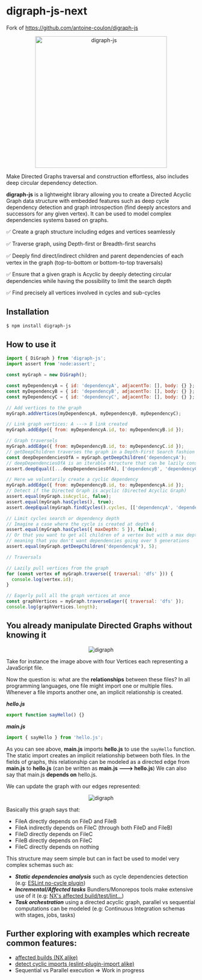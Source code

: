 # digraph-js-next

Fork of https://github.com/antoine-coulon/digraph-js

  <p align="center">
	  <img alt="digraph-js" src="https://user-images.githubusercontent.com/43391199/191079632-ffe879dd-0591-4c9d-aab8-375689130854.png" width="350">
  </p>

Make Directed Graphs traversal and construction effortless, also includes deep circular dependency detection.

**digraph-js** is a lightweight library allowing you to create a Directed Acyclic Graph data structure with embedded features such as deep cycle dependency detection and graph introspection (find deeply ancestors and successors for any given vertex).
It can be used to model complex dependencies systems based on graphs.

✅ Create a graph structure including edges and vertices seamlessly

✅ Traverse graph, using Depth-first or Breadth-first searchs

✅ Deeply find direct/indirect children and parent dependencies of each vertex in the graph (top-to-bottom or bottom-to-top traversals)

✅ Ensure that a given graph is Acyclic by deeply detecting circular dependencies while having the possibility to limit the search depth

✅ Find precisely all vertices involved in cycles and sub-cycles

## Installation

```bash
$ npm install digraph-js
```

## How to use it

```js
import { DiGraph } from 'digraph-js';
import assert from 'node:assert';

const myGraph = new DiGraph();

const myDependencyA = { id: 'dependencyA', adjacentTo: [], body: {} };
const myDependencyB = { id: 'dependencyB', adjacentTo: [], body: {} };
const myDependencyC = { id: 'dependencyC', adjacentTo: [], body: {} };

// Add vertices to the graph
myGraph.addVertices(myDependencyA, myDependencyB, myDependencyC);

// Link graph vertices: A ---> B link created
myGraph.addEdge({ from: myDependencyA.id, to: myDependencyB.id });

// Graph traversels
myGraph.addEdge({ from: myDependencyB.id, to: myDependencyC.id });
// getDeepChildren traverses the graph in a Depth-First Search fashion
const deepDependenciesOfA = myGraph.getDeepChildren('dependencyA');
// deepDependenciesOfA is an iterable structure that can be lazily consumed
assert.deepEqual([...deepDependenciesOfA], ['dependencyB', 'dependencyC']);

// Here we voluntarily create a cyclic dependency
myGraph.addEdge({ from: myDependencyB.id, to: myDependencyA.id });
// Detect if the Directed Graph is acyclic (Directed Acyclic Graph)
assert.equal(myGraph.isAcyclic, false);
assert.equal(myGraph.hasCycles(), true);
assert.deepEqual(myGraph.findCycles().cycles, [['dependencyA', 'dependencyB']]);

// Limit cycles search or dependency depth
// Imagine a case where the cycle is created at depth 6
assert.equal(myGraph.hasCycles({ maxDepth: 5 }), false);
// Or that you want to get all children of a vertex but with a max depth of 5
// meaning that you don't want dependencies going over 5 generations
assert.equal(myGraph.getDeepChildren('dependencyA'), 5);

// Traversals

// Lazily pull vertices from the graph
for (const vertex of myGraph.traverse({ traversal: 'dfs' })) {
  console.log(vertex.id);
}

// Eagerly pull all the graph vertices at once
const graphVertices = myGraph.traverseEager({ traversal: 'dfs' });
console.log(graphVertices.length);
```

## You already manipulate Directed Graphs without knowing it

  <p align="center">
    <img src="https://dev-to-uploads.s3.amazonaws.com/uploads/articles/2dwieqf30481m49trn6b.png" alt="digraph" />
  </p>

Take for instance the image above with four Vertices each representing a
JavaScript file.

Now the question is: what are the **relationships** between these files? In all
programming languages, one file might import one or multiple files. Whenever
a file imports another one, an implicit relationship is created.

**_hello.js_**

```js
export function sayHello() {}
```

**_main.js_**

```js
import { sayHello } from 'hello.js';
```

As you can see above, **main.js** imports **hello.js** to use the `sayHello`
function. The static import creates an implicit relationship between both files.
In the fields of graphs, this relationship can be modeled as a directed edge
from **main.js** to **hello.js** (can be written as **main.js ---> hello.js**)
We can also say that main.js **depends on** hello.js.

We can update the graph with our edges represented:

  <p align="center">
    <img src="https://dev-to-uploads.s3.amazonaws.com/uploads/articles/31qbt7u1mhog516uqlwb.png" alt="digraph" />
  </p>

Basically this graph says that:

- FileA directly depends on FileD and FileB
- FileA indirectly depends on FileC (through both FileD and FileB)
- FileD directly depends on FileC
- FileB directly depends on FileC
- FileC directly depends on nothing

This structure may seem simple but can in fact be used to model very complex
schemas such as:

- **_Static dependencies analysis_** such as cycle dependencies detection
  (e.g: [ESLint no-cycle plugin](https://github.com/import-js/eslint-plugin-import/blob/main/docs/rules/no-cycle.md))
- **_Incremental/Affected tasks_** Bundlers/Monorepos tools make extensive use of it (e.g: [NX's affected build/test/lint...](https://nx.dev/using-nx/affected))
- **_Task orchestration_** using a directed acyclic graph, parallel vs sequential
  computations can be modeled (e.g: Continuous Integration schemas with stages, jobs, tasks)

## Further exploring with examples which recreate common features:

- [affected builds (NX alike)](https://github.com/antoine-coulon/digraph-js/tree/master/examples/affected-builds)
- [detect cyclic imports (eslint-plugin-import alike)](https://github.com/antoine-coulon/digraph-js/tree/master/examples/circular-dependencies)
- Sequential vs Parallel execution => Work in progress
